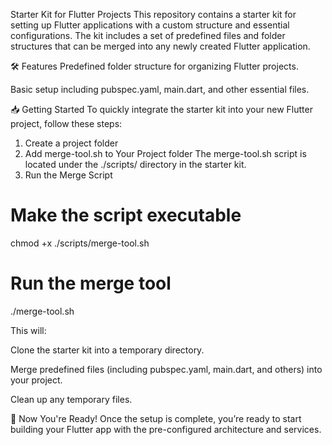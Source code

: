 Starter Kit for Flutter Projects
This repository contains a starter kit for setting up Flutter applications with a custom structure and essential configurations. The kit includes a set of predefined files and folder structures that can be merged into any newly created Flutter application.

🛠️ Features
Predefined folder structure for organizing Flutter projects.

Basic setup including pubspec.yaml, main.dart, and other essential files.


📥 Getting Started
To quickly integrate the starter kit into your new Flutter project, follow these steps:

1. Create a project folder
2. Add merge-tool.sh to Your Project folder
The merge-tool.sh script is located under the ./scripts/ directory in the starter kit.
3. Run the Merge Script
# Make the script executable
chmod +x ./scripts/merge-tool.sh

# Run the merge tool
./merge-tool.sh

This will:

Clone the starter kit into a temporary directory.

Merge predefined files (including pubspec.yaml, main.dart, and others) into your project.

Clean up any temporary files.


🚀 Now You're Ready!
Once the setup is complete, you’re ready to start building your Flutter app with the pre-configured architecture and services.